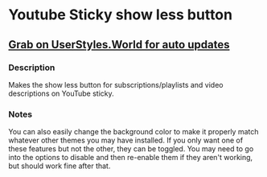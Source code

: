 # Youtube Sticky show less button
## [Grab on UserStyles.World for auto updates](https://userstyles.world/style/10017/youtube-sticky-show-less-button)

### Description
Makes the show less button for subscriptions/playlists and video descriptions on YouTube sticky.
### Notes
You can also easily change the background color to make it properly match whatever other themes you may have installed. If you only want one of these features but not the other, they can be toggled. You may need to go into the options to disable and then re-enable them if they aren't working, but should work fine after that.
